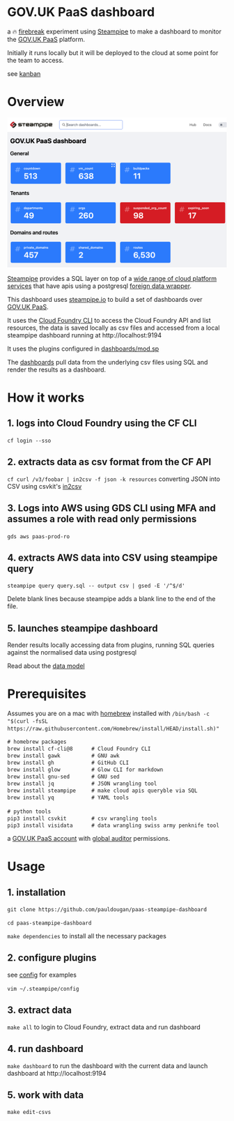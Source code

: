 
# GOV.UK PaaS dashboard

a 🔥 [firebreak](https://insidegovuk.blog.gov.uk/2018/05/03/firebreaks-on-gov-uk/) experiment using [Steampipe](https://steampipe.io/) to make a dashboard to monitor the [GOV.UK PaaS](https://cloud.service.gov.uk) platform.

Initially it runs locally but it will be deployed to the cloud at some point for the team to access. 

see [kanban](https://github.com/pauldougan/paas-steampipe-dashboard/projects/1) 

# Overview

![screenshot of the dashboard](docs/screenshot.png)

[Steampipe](https://steampipe.io) provides a SQL layer on top of a [wide range of cloud platform services](https://hub.steampipe.io/plugins) that have apis using a postgresql [foreign data wrapper](https://github.com/turbot/steampipe-postgres-fdw). 

This dashboard uses [steampipe.io](https://steampipe.io) to build a set of dashboards over [GOV.UK PaaS](https://cloud.service.gov.uk).

It uses the [Cloud Foundry CLI](https://github.com/cloudfoundry/cli) to access the Cloud Foundry API and list resources, 
the data is saved locally as csv files and accessed from a local steampipe dashboard running at http://localhost:9194

It uses the plugins configured in [dashboards/mod.sp](dashboards/mod.sp)

The [dashboards](/dashboards) pull data from the underlying csv files using SQL and render the results as a dashboard.

# How it works

## 1. logs into Cloud Foundry using the CF CLI 

`cf login --sso`

## 2. extracts data as csv format from the CF API 


`cf curl /v3/foobar | in2csv -f json -k resources` converting JSON into CSV using csvkit's [in2csv](https://csvkit.readthedocs.io/en/latest/scripts/in2csv.html)

## 3. Logs into AWS using GDS CLI using MFA and assumes a role with read only permissions 

`gds aws paas-prod-ro`

## 4. extracts AWS data into CSV using steampipe query

`steampipe query query.sql -- output csv | gsed -E '/^$/d'`

Delete blank lines because steampipe adds a blank line to the end of the file.

## 5. launches steampipe dashboard

Render results locally accessing data from plugins, running SQL queries against the normalised data using postgresql

Read about the [data model](docs/datamodel.md)

# Prerequisites

Assumes you are on a mac with [homebrew](https://brew.sh) installed with `/bin/bash -c "$(curl -fsSL https://raw.githubusercontent.com/Homebrew/install/HEAD/install.sh)"`

```
# homebrew packages
brew install cf-cli@8      # Cloud Foundry CLI
brew install gawk          # GNU awk
brew install gh            # GitHub CLI
brew install glow          # Glow CLI for markdown 
brew install gnu-sed       # GNU sed
brew install jq            # JSON wrangling tool
brew install steampipe     # make cloud apis queryble via SQL 
brew install yq            # YAML tools

# python tools
pip3 install csvkit        # csv wrangling tools
pip3 install visidata      # data wrangling swiss army penknife tool
```

a [GOV.UK PaaS account](https://cloud.service.gov.uk) with [global auditor](https://docs.cloudfoundry.org/concepts/roles.html#permissions) permissions.

# Usage

## 1. installation

`git clone https://github.com/pauldougan/paas-steampipe-dashboard`

`cd paas-steampipe-dashboard`

`make dependencies` to install all the necessary packages                       

## 2. configure plugins

see [config](config) for examples

`vim ~/.steampipe/config`

## 3. extract data

`make all` to login to Cloud Foundry, extract data and run dashboard

## 4. run dashboard 
  
`make dashboard` to run the dashboard with the current data and launch dashboard at http://localhost:9194

## 5. work with data

`make edit-csvs`



